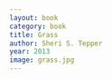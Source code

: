 ```yaml
---
layout: book
category: book
title: Grass
author: Sheri S. Tepper
year: 2013
image: grass.jpg
---
```

